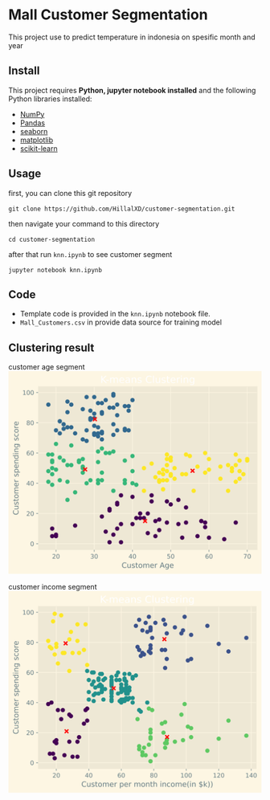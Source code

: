 
# Mall Customer Segmentation

This project use to predict temperature in indonesia on spesific month and year

## Install

This project requires **Python, jupyter notebook installed** and the following Python libraries installed:

- [NumPy](http://www.numpy.org/)
- [Pandas](http://pandas.pydata.org/)
- [seaborn](https://seaborn.pydata.org/)
- [matplotlib](http://matplotlib.org/)
- [scikit-learn](http://scikit-learn.org/stable/)

## Usage

first, you can clone this git repository

```
git clone https://github.com/HillalXD/customer-segmentation.git
```

then navigate your command to this directory

```
cd customer-segmentation
```

after that run `knn.ipynb` to see customer segment
```
jupyter notebook knn.ipynb
```


## Code 
- Template code is provided in the `knn.ipynb` notebook file.
- `Mall_Customers.csv` in provide data source for training model


## Clustering result

customer age segment
![App Screenshot](scatterplot/scatter.svg)

customer income segment
![App Screenshot](scatterplot/output.svg)



